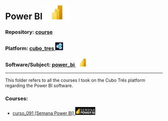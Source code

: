 # Power BI   <img src="https://github.com/PedroHeeger/main/blob/main/0-aux/logos/software/microsoft_powerbi.png" alt="power_bi" width="auto" height="45">

### Repository: [course](../../)
### Platform: <a href="../">cubo_tres   <img src="https://github.com/PedroHeeger/main/blob/main/0-aux/logos/plataforma/cubo_tres.jpeg" alt="cubo_tres" width="auto" height="25"></a>
### Software/Subject: <a href="./">power_bi   <img src="https://github.com/PedroHeeger/main/blob/main/0-aux/logos/software/microsoft_powerbi.png" alt="power_bi" width="auto" height="25"></a>

---

This folder refers to all the courses I took on the Cubo Três platform regarding the Power BI software.

### Courses:
- <a href="./curso_091">curso_091 (Semana Power BI)   <img src="./curso_091/0-aux/logo_course.png" alt="curso_091" width="auto" height="25"></a>